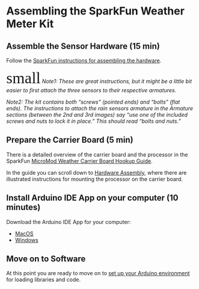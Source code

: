 # Assembling the SparkFun Weather Meter Kit

## Assemble the Sensor Hardware (15 min)

Follow the [SparkFun instructions for assembling the hardware](https://learn.sparkfun.com/tutorials/weather-meter-hookup-guide#hardware-assembly).

<span style="font-family:Papyrus; font-size:3em;">small</span>
*Note1: These are great instructions, but it might be a little bit easier
to first attach the three sensors to their respective armatures.*

*Note2: The kit contains both “screws” (pointed ends) and “bolts” (flat ends).
The instructions to attach the rain sensors armature in the Armature
sections (between the 2nd and 3rd images) say “use one of the included
screws and nuts to lock it in place.”  This should read “bolts and nuts.”*

## Prepare the Carrier Board (5 min)

There is a detailed overview of the carrier board and the processor in
the SparkFun 
[MicroMod Weather Carrier Board Hookup Guide](https://learn.sparkfun.com/tutorials/micromod-weather-carrier-board-hookup-guide).

In the guide you can scroll down to 
[Hardware Assembly]( https://learn.sparkfun.com/tutorials/micromod-esp32-processor-board-hookup-guide/hardware-hookup),
where there are illustrated instructions for mounting the processor on the
carrier board.

## Install Arduino IDE App on your computer (10 minutes)

Download the Arduino IDE App for your computer:
* [MacOS]()
* [Windows]()

## Move on to Software

At this point you are ready to move on to 
[set up your Arduino environment](https://github.com/cecat/WeatherStation/tree/main/src)
for
loading libraries and code.



